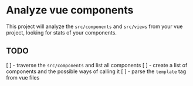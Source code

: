 # Analyze vue components

This project will analyze the `src/components` and `src/views` from your vue project, looking for stats of your components.

## TODO

[ ] - traverse the `src/components` and list all components
[ ] - create a list of components and the possible ways of calling it
[ ] - parse the `template` tag from vue files
